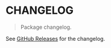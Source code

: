 # CHANGELOG

> Package changelog.

See [GitHub Releases](https://github.com/stdlib-js/ndarray-base-min-view-buffer-index/releases) for the changelog.